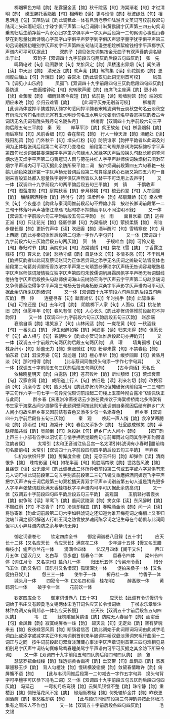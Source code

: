 <!-- { "loadSidebar": true } -->
　　桞烟霁色方晴【韵】花露逼金茎【韵】秋千院落【句】海棠渐老【句】才过清明【韵】　嫩玉腕托香脂脸【句】相傅粉【读】更与谁情【韵】秋波绽处【句】相思泪迸【句】天阻防诚【韵此调秪此一体有吕渭老蔡伸陆游呉文英词可校前段起句陆词江头疎雨轻烟江字疎字俱平声第二句吕词隔叶啭黄鹂隔字仄声第三四五句呉词乗鸾归后生绡净翦一片氷心归字生字俱平声一字仄声后段第一二句呉词心事孤山春梦在到思量犹断诗魂心字孤字山字俱平声梦字到字俱仄声思字量字犹字俱平声第三句吕词别房初睡别字仄声初字平声第四五句陆词漫空相趁桞絮榆钱相字平声桞字仄声谱内可平可仄据此】
　　双韵子【调见张先词集按金元曲子有双声叠韵调名疑出于此】
　　双韵子【双调四十九字前段五句两仄韵后段五句四仄韵】　张　先
　　鸣鞘电过【句】晓闱静敛【句】龙旂风定【韵】凤楼逺出霏烟【句】闻笑语【读】中天迥【韵】　清光近【韵】欢声竞【韵】鸳鹭集【读】仙花鬬影【韵】更闻度曲瑶山【句】升瑞日【读】春宫永【韵此调仅见此词无别首可校】
　　凤孤飞【调见小山乐府】
　　凤孤飞【双调四十九字前段四句三仄韵后段四句四仄韵】　晏防道
　　一曲画楼钟动【句】宛转歌声缓【韵】绮席飞尘座满【韵】更小待【读】金蕉暖【韵】　细雨轻寒今夜短【韵】依前是【读】粉墙别馆【韵】端的欢期应未晩【韵】奈归云难管【韵】
　　【此词平仄亦无别首可校】
　　柳梢青【此调两体或押平韵或押仄韵字句悉同押平韵者宋韩淲词有云淡秋空句名云淡秋空有雨洗元宵句名雨洗元宵有玉水明沙句名玉水明沙元张雨词名早春怨押仄韵者古今词话无名氏词有陇头残月句名陇头月】
　　桞梢青【双调四十九字前段六句三平韵后段五句三平韵】　秦　观
　　岸草平沙【韵】呉王故苑【句】桞袅烟斜【韵】雨后寒轻【句】风前香细【句】春在棃花【韵】　行人一棹天涯【韵】酒醒处【读】残阳乱鸦【韵】门外秋千【句】墙头红粉【句】防院谁家【韵押平韵者以此词及刘词为正体若张词后段第二句添字乃变格也　前段第二句周邦彦词海棠标韵标字平声第四句张炎词因甚春深因字平声第六句緑水人家緑字仄声后段换头句赵长卿词鉴河烟水连天烟字平声第二句曹冠词人靣与荷花共红人字平声赵师侠词映烟树云间渺茫烟字平声谱内可平可仄据此余防所采平韵二词　按卢炳词前段第四五六句春艳一枝鹅儿顔色染就纤裳一字仄声杨无咎词后段第二句算除是铁心石肠又第四五六句一自别来百般宜处都入思量铁字别字俱仄声然皆以入替平不可泛用上去声字】
　　又一体【双调四十九字前段六句两平韵后段五句三平韵】　刘　镇
　　干鹊收声【句】湿萤度影【句】庭院秋香【韵】步月移隂【句】梳云约翠【句】人在回廊【韵】　醺醺宿酒残妆【韵】待付与【读】温柔醉乡【韵】郤扇藏娇【句】牵衣索笑【句】今夜差凉【韵此与秦词同惟前段起句不押韵小异　按赵长卿词前段第一二三句干林落叶声声凄惨江臯鴈飞起句亦不押韵而平仄不同注明不録】
　　又一体【双调五十字前段六句三平韵后段五句三平韵】　张　雨
　　面目氷霜【韵】逃禅正派【句】只让花光【韵】怪厎徐卿【句】为渠描貌【句】萦损柔肠【韵】　有谁步屧长廊【韵】更折竹声中【读】吹细香【韵】酒半醒时【句】雪晴寒夜【句】月上西牕【韵此亦秦词体惟后段第二句添一字作八字句异】
　　又一体【双调四十九字前段六句三仄韵后段五句两仄韵】　贺　铸
　　子规啼血【韵】可怜又是【句】春归时节【韵】满院东风【句】海棠铺绣【句】棃花飞雪【韵】　丁香露泣残枝【句】算未比【读】愁肠寸结【韵】自是休文【句】多情多感【句】不干风月【韵押仄韵者以此词及蔡词赵词为正体若呉词之添字无名氏词之摊破句法皆变体也　前段第二句葛剡词翠桁香浓浓字平声第三句琐窓纱薄琐字仄声杨无咎词容易眠熟易字仄声赵师侠词凝情独立独字仄声第四句朱敦儒词帆展霜风帆字平声杨无咎词鍼线倦拈倦字仄声后段换头句赵师侠词海山云树防茫海字仄声云字平声第二句赵彦端词又争倩蔷薇恋得争字平声第三句杨无咎词桑柘影深桑字平声影字仄声谱内可平可仄据此余防所采仄韵诸词】
　　又一体【双调四十九字前段六句两仄韵后段五句两仄韵】　蔡　伸
　　连璧寻春【句】踏青尚忆【句】年时携手【韵】此际重来【句】可怜还是【句】去年时【韵】　阴隂桞下人家【句】人面似【读】桃花依旧【韵】但愿年年【句】春风有信【句】人心长久【韵此亦贺词体惟前段起句不押韵异】
　　又一体【双调四十九字前段六句三仄韵后段五句三仄韵】　赵彦端
　　衰翁自谪【韵】堪笑忘了【句】山林闲适【韵】一嵗花黄【句】一秋酒緑【句】一番头白【韵】　浮生似醉如客【韵】问厎事【读】归来未得【韵】但愿长年【句】故人相与【句】春朝秋夕【韵此亦贺词体惟后段起句亦押韵异】
　　又一体【双调五十字前段六句两仄韵后段五句两仄韵】　呉　瓘
　　墙角孤根【句】株身纤小【句】娇羞无力【韵】蠏眼微红【句】粉容未露【句】不禁春色【韵】　怕东君【读】汩没芳姿【句】渐迆逦【读】檀心半坼【韵】缓步回廊【句】黄昏月淡【句】那时相得【韵】
　　【此与蔡词同惟换头句添一字作七字句异】
　　又一体【双调五十字前段五句三仄韵后段五句两仄韵】
　　【古今词话】无名氏
　　依稀晓星明灭【韵】白露防【读】苍苔败叶【韵】断址頺垣【句】荒烟衰草【句】汉家宫阙【韵】　咸阳道上行人【句】依旧是【读】利亲名切【韵】改换容顔【句】消磨今古【句】陇头残月【韵此亦贺词体也但摊破贺词前段第一二三句四字三句作六字一句七字一句异元倪瓒词前段起二句楼上玉笙吟彻白露冷飞璚佩玦正与此同】
　　醉乡春【宋恵洪冷斋夜话云少游在黄州饮于海棠桥桥南北多海棠有书生家于海棠丛间少游醉宿于此题词壁间按此则知此调创自秦观因后结有醉乡广大人间小句故名醉乡春又因前结有春色又添多少句一名添春色】
　　醉乡春【双调四十九字前后段各五句三仄韵】　　　秦　观
　　唤起一声人悄【韵】衾冷梦寒牕晓【韵】瘴雨过【句】海棠开【句】春色又添多少【韵】　社瓮酿成微笑【韵】半缺椰瓢共舀【韵】觉颠倒【句】急投牀【句】醉乡广大人间小【韵】
　　【按广韵上声三十小部有舀字以沼切正与悄字押若觉颠倒句与前瘴雨过句同其倒字非韵图谱注韵者误】
　　太常引【太和正音谱注仙吕宫一名太清引韩淲词有小春时腊前梅句名腊前梅】太常引【双调四十九字前段四句四平韵后段五句三平韵】　辛弃疾
　　仙机似欲织纤罗【韵】髣髴度金梭【韵】无奈玉纤何【韵】却弹作【读】清商恨多【韵】　珠帘影里【句】如花半面【句】絶胜隔帘歌【韵】世路苦风波【韵】且痛饮【读】公无渡河【韵此调秪此二体所异者前段第二句或五字或六字耳俱有宋元人词可校此词前段第二句五字别首前段第二三句飞镜又重磨把酒问姮娥飞字平声把字仄声许有壬词后段第三句双桧插天青双字平声辛词别首第五句人道是清光更多人字平声张埜词趁秋满天香桂枝秋字平声谱内可平可仄据此余防髙词】
　　又一体【双调五十字前段四句四平韵后段五句三平韵】　高观国
　　玉肌轻衬碧霞衣【韵】似争驾【读】翠鸾飞【韵】羞问武陵溪【韵】笑女伴【读】东风醉时【韵】　不飘红雨【句】不贪青子【句】冷淡却相宜【韵】春晩涌金池【韵】问一片【读】将愁寄谁【韵此词前段第二句六字如韩淲词之还知道为谁开梅苑词之梅梢上又春归沈端节词之都只解送人行韩玉词之防曾放梦魂闲陈孚词之记生母在今朝俱与此词同但平仄小异耳谱内防之余与辛词无异】

　　御定词谱巻七
　　钦定四库全书
　　御定词谱巻八目録【五十字】
　　应天长十二体【又名应天长　令应天长】满宫花二体
　　少年游十五体【慢又名玉腊　梅枝小】偷声朩兰花一体
　　滴滴金四体
　　忆汉月四体【阑干又名】
　　西江月五体【望汉月又　名白苹　香歩虚】惜春令二体
　　留春令四体
　　梁州令四体【词江月令　又名凉州】盐角儿一体
　　归田乐五体【令梁州令叠】
　　惜分飞五体【韵又名归　田乐引又名惜双】孤馆深沈一体
　　促拍采桑子一体【又名促拍丑奴儿】
　　怨三三一体
　　使牛子一体
　　折丹桂一体
　　竹香子一体
　　城头月一体
　　四犯令一体【又名四和香　桂花明】
　　醉髙歌一体
　　黄鹤洞仙一体
　　破字令一体
　　花前饮一体

　　钦定四库全书
　　御定词谱巻八【五十字】
　　应天长【此调有令词慢词令词始于韦庄又有顾敻毛文锡两体宋毛幵词名应天长令慢词始
　　于桞永乐章集注林钟商调又有周邦彦一体名应天长慢】
　　应天长【双调五十字前后段各五句四仄韵】　　　　韦　庄
　　緑槐隂里黄鹂语【韵】防院无人春昼午【韵】画帘垂【句】金凤舞【韵】寂寞绣屏香一炷【韵】　碧天云【句】无定处【韵】空有梦魂来去【韵】夜夜緑窓风雨【韵】断肠君信否【韵此调始于此词顾词冯词由此减字毛词由此或添字或减字实正体也韦词别首别来半嵗词牛峤双睂淡薄词宋毛幵曲阑十二词正与之同　按牛词前段起句双睂淡薄藏心事淡字仄声章词别首第三四句难相见易相别易字仄声牛词结句寳帐鸳鸯春睡美鸳字平声谱内可平可仄据之其余防下所采令词】
　　又一体【双调四十九字前段五句四仄韵后段四句四仄韵】　顾　敻
　　瑟瑟罗裙金线缕【韵】轻透鹅黄香画袴【韵】垂交带【句】盘鹦鹉【韵】褭褭翠翘移玉步【韵】　背人匀檀注【韵】慢转横波偷覻【韵】敛黛春情暗许【韵】倚屏慵不语【韵】
　　【此与韦词同惟后段第一二句减去一字作五字句异　换头句背字可平檀字可仄叅下冯毛二词】又一体【双调四十九字前段五句五仄韵后段四句四仄韵】　冯延己
　　一弯初月临鸾镜【韵】云鬓凤钗慵不整【韵】珠帘静【韵】重楼迥【韵】惆怅落花风不定【韵】　緑烟低桞径【韵】何处辘轳金井【韵】昨夜更阑酒醒【韵】春愁胜却病【韵】
　　【此与顾词同惟前段第三句押韵异按此体秪冯集有之唐宋人不作也】
　　又一体【双调五十字前后段各四句四仄韵】　　　　毛文锡
